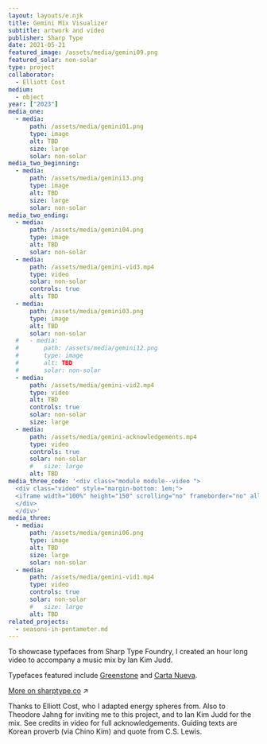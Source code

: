 ```yaml
---
layout: layouts/e.njk
title: Gemini Mix Visualizer
subtitle: artwork and video
publisher: Sharp Type
date: 2021-05-21
featured_image: /assets/media/gemini09.png
featured_solar: non-solar
type: project
collaborator:
  - Elliott Cost
medium:
  - object
year: ["2023"]
media_one:
  - media:
      path: /assets/media/gemini01.png
      type: image
      alt: TBD
      size: large
      solar: non-solar
media_two_beginning:
  - media:
      path: /assets/media/gemini13.png
      type: image
      alt: TBD
      size: large
      solar: non-solar
media_two_ending:
  - media:
      path: /assets/media/gemini04.png
      type: image
      alt: TBD
      solar: non-solar
  - media:
      path: /assets/media/gemini-vid3.mp4
      type: video
      solar: non-solar
      controls: true
      alt: TBD
  - media:
      path: /assets/media/gemini03.png
      type: image
      alt: TBD
      solar: non-solar
  #   - media:
  #       path: /assets/media/gemini12.png
  #       type: image
  #       alt: TBD
  #       solar: non-solar
  - media:
      path: /assets/media/gemini-vid2.mp4
      type: video
      alt: TBD
      controls: true
      solar: non-solar
      size: large
  - media:
      path: /assets/media/gemini-acknowledgements.mp4
      type: video
      controls: true
      solar: non-solar
      #   size: large
      alt: TBD
media_three_code: '<div class="module module--video ">
  <div class="video" style="margin-bottom: 1em;">
  <iframe width="100%" height="150" scrolling="no" frameborder="no" allow="autoplay" src="https://w.soundcloud.com/player/?url=https%3A//api.soundcloud.com/tracks/1520823301&color=%23ff5500&auto_play=false&hide_related=false&show_comments=true&show_user=true&show_reposts=false&show_teaser=true&visual=true"></iframe>
  </div>
  </div>'
media_three:
  - media:
      path: /assets/media/gemini06.png
      type: image
      alt: TBD
      size: large
      solar: non-solar
  - media:
      path: /assets/media/gemini-vid1.mp4
      type: video
      controls: true
      solar: non-solar
      #   size: large
      alt: TBD
related_projects:
  - seasons-in-pentameter.md
---
```


To showcase typefaces from Sharp Type Foundry, I created an hour long video to accompany a music mix by Ian Kim Judd.

Typefaces featured include <a href="https://sharptype.co/typefaces/greenstone/">Greenstone</a> and <a href="https://sharptype.co/typefaces/carta-nueva/">Carta Nueva</a>.

<a href="https://sharptype.co/news/sharp-fm-008-IanKimJudd-gemini-23" target="_blank">More on sharptype.co</a> ↗

<div class="small-text">Thanks to Elliott Cost, who I adapted energy spheres from. Also to Theodore Jahng for inviting me to this project, and to Ian Kim Judd for the mix. See credits in video for full acknowledgements. Guiding texts are Korean proverb (via Chino Kim) and quote from C.S. Lewis.</div>
